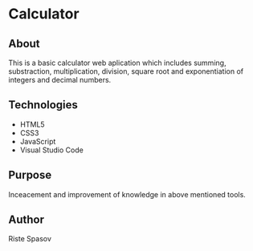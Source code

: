 # Calculator

## About 

This is a basic calculator web aplication which includes summing, substraction, multiplication, division, square root and exponentiation of 
integers and decimal numbers.

## Technologies 

- HTML5
- CSS3
- JavaScript
- Visual Studio Code 

## Purpose

Inceacement and improvement of knowledge in above mentioned tools.

## Author 

Riste Spasov
